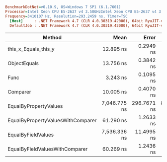 ``` ini

BenchmarkDotNet=v0.10.9, OS=Windows 7 SP1 (6.1.7601)
Processor=Intel Xeon CPU E5-2637 v4 3.50GHzIntel Xeon CPU E5-2637 v4 3.50GHz, ProcessorCount=16
Frequency=3410107 Hz, Resolution=293.2459 ns, Timer=TSC
  [Host]     : .NET Framework 4.7 (CLR 4.0.30319.42000), 64bit RyuJIT-v4.7.2114.0
  DefaultJob : .NET Framework 4.7 (CLR 4.0.30319.42000), 64bit RyuJIT-v4.7.2114.0


```
 |                            Method |         Mean |       Error |      StdDev | Scaled | ScaledSD |  Gen 0 |  Gen 1 | Allocated |
 |---------------------------------- |-------------:|------------:|------------:|-------:|---------:|-------:|-------:|----------:|
 |              this_x_Equals_this_y |    12.895 ns |   0.2949 ns |   0.7870 ns |   1.00 |     0.00 |      - |      - |       0 B |
 |                      ObjectEquals |    13.756 ns |   0.3842 ns |   1.1268 ns |   1.07 |     0.11 |      - |      - |       0 B |
 |                              Func |     3.243 ns |   0.1095 ns |   0.3195 ns |   0.25 |     0.03 |      - |      - |       0 B |
 |                          Comparer |    10.005 ns |   0.4070 ns |   1.1677 ns |   0.78 |     0.10 |      - |      - |       0 B |
 |             EqualByPropertyValues | 7,046.775 ns | 296.7671 ns | 865.6835 ns | 548.44 |    74.47 | 0.3281 | 0.0153 |    2079 B |
 | EqualByPropertyValuesWithComparer |    61.290 ns |   1.2633 ns |   3.4154 ns |   4.77 |     0.39 |      - |      - |       0 B |
 |                EqualByFieldValues | 7,536.336 ns |  11.4995 ns |   8.3149 ns | 586.54 |    34.44 | 0.3052 | 0.0153 |    1958 B |
 |    EqualByFieldValuesWithComparer |    60.269 ns |   1.2436 ns |   3.1878 ns |   4.69 |     0.37 |      - |      - |       0 B |
